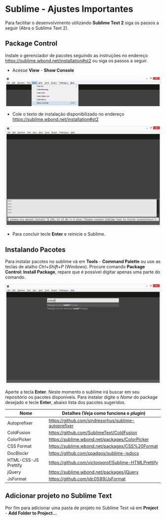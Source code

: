 # Sublime - Ajustes Importantes

Para facilitar o desenvolvimento utilizando **Sublime Text 2** siga os passos a seguir (Abra o Sublime Text 2).

## Package Control

Instale o gerenciador de pacotes seguindo as instruções no endereço https://sublime.wbond.net/installation#st2 ou siga os passos a seguir.

* Acesse **View** - **Show Console**

![sublime_show_console](images/sublime_show_console.png)

* Cole o texto de instalação disponibilizado no endereço https://sublime.wbond.net/installation#st2

![sublime_console_package_control](images/sublime_console_package_control.png)

* Para concluir tecle **Enter** e reinicie o Sublime.
	
## Instalando Pacotes

Para instalar pacotes no sublime vá em **Tools** - **Command Palette** ou use as teclas de atalho *Ctrl+Shift+P* (Windows). Procure comando **Package Control: Install Package**, repare que é possível digitar apenas uma parte do comando.

![sublime_install_package](images/sublime_install_package.png)

Aperte a tecla **Enter**. Neste momento o sublime irá buscar em seu repositório os pacotes disponíveis.
Para instalar digite o *Nome* do package desejado e tecle **Enter**, abaixo lista dos pacotes sugeridos.

Nome         | Detalhes (Veja como funciona o *plugin*)
------------ | -------------
Autoprefixer | https://github.com/sindresorhus/sublime-autoprefixer 
ColdFusion | https://github.com/SublimeText/ColdFusion
ColorPicker | https://sublime.wbond.net/packages/ColorPicker
CSS Format | https://sublime.wbond.net/packages/CSS%20Format 
DocBlockr | https://github.com/spadgos/sublime-jsdocs
HTML-CSS-JS Prettify | https://github.com/victorporof/Sublime-HTMLPrettify 
jQuery | https://sublime.wbond.net/packages/jQuery
JsFormat | https://github.com/jdc0589/JsFormat

## Adicionar projeto no Sublime Text

Por fim para adicionar uma pasta de projeto no Sublime Text vá em **Project** - **Add Folder to Project...**
